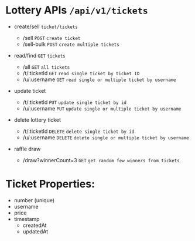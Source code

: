 # Lottery APIs `/api/v1/tickets`

- create/sell `ticket/tickets`

  - /sell `POST` `create ticket`
  - /sell-bulk `POST` `create multiple tickets`

- read/find `GET` `tickets`

  - /all `GET` `all tickets`
  - /t/:ticketId `GET` `read single ticket by ticket ID`
  - /u/:username `GET` `read single or multiple ticket by username`

- update ticket

  - /t/:ticketId `PUT` `update single ticket by id`
  - /u/:username `PUT` `update single or multiple ticket by username`

- delete lottery ticket

  - /t/:ticketId `DELETE` `delete single ticket by id`
  - /u/:username `DELETE` `delete single or multiple ticket by username`

- raffle draw
  - /draw?winnerCount=3 `GET` `get random few winners from tickets`

# Ticket Properties:

- number (unique)
- username
- price
- timestamp
  - createdAt
  - updatedAt
